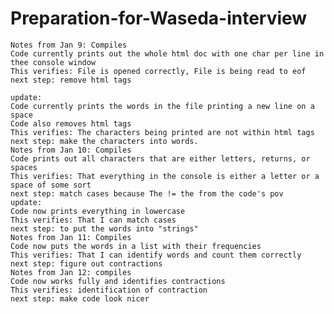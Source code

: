 # Preparation-for-Waseda-interview

    Notes from Jan 9: Compiles
    Code currently prints out the whole html doc with one char per line in thee console window
    This verifies: File is opened correctly, File is being read to eof
    next step: remove html tags
    
    update:
    Code currently prints the words in the file printing a new line on a space
    Code also removes html tags
    This verifies: The characters being printed are not within html tags
    next step: make the characters into words.
    Notes from Jan 10: Compiles
    Code prints out all characters that are either letters, returns, or spaces
    This verifies: That everything in the console is either a letter or a space of some sort
    next step: match cases because The != the from the code's pov
    update:
    Code now prints everything in lowercase
    This verifies: That I can match cases
    next step: to put the words into "strings"
    Notes from Jan 11: Compiles
    Code now puts the words in a list with their frequencies
    This verifies: That I can identify words and count them correctly
    next step: figure out contractions
    Notes from Jan 12: compiles
    Code now works fully and identifies contractions
    This verifies: identification of contraction
    next step: make code look nicer

